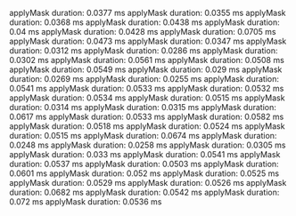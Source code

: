 applyMask duration: 0.0377 ms
applyMask duration: 0.0355 ms
applyMask duration: 0.0368 ms
applyMask duration: 0.0438 ms
applyMask duration: 0.04 ms
applyMask duration: 0.0428 ms
applyMask duration: 0.0705 ms
applyMask duration: 0.0473 ms
applyMask duration: 0.0347 ms
applyMask duration: 0.0312 ms
applyMask duration: 0.0286 ms
applyMask duration: 0.0302 ms
applyMask duration: 0.0561 ms
applyMask duration: 0.0508 ms
applyMask duration: 0.0549 ms
applyMask duration: 0.029 ms
applyMask duration: 0.0269 ms
applyMask duration: 0.0255 ms
applyMask duration: 0.0541 ms
applyMask duration: 0.0533 ms
applyMask duration: 0.0532 ms
applyMask duration: 0.0534 ms
applyMask duration: 0.0515 ms
applyMask duration: 0.0314 ms
applyMask duration: 0.0315 ms
applyMask duration: 0.0617 ms
applyMask duration: 0.0533 ms
applyMask duration: 0.0582 ms
applyMask duration: 0.0518 ms
applyMask duration: 0.0524 ms
applyMask duration: 0.0515 ms
applyMask duration: 0.0674 ms
applyMask duration: 0.0248 ms
applyMask duration: 0.0258 ms
applyMask duration: 0.0305 ms
applyMask duration: 0.033 ms
applyMask duration: 0.0541 ms
applyMask duration: 0.0537 ms
applyMask duration: 0.0503 ms
applyMask duration: 0.0601 ms
applyMask duration: 0.052 ms
applyMask duration: 0.0525 ms
applyMask duration: 0.0529 ms
applyMask duration: 0.0526 ms
applyMask duration: 0.0682 ms
applyMask duration: 0.0542 ms
applyMask duration: 0.072 ms
applyMask duration: 0.0536 ms
